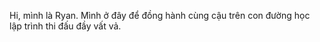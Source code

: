 Hi, mình là Ryan. Mình ở đây để đồng hành cùng cậu trên con đường học lập trình thi đấu đầy vất vả.

